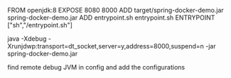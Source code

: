 FROM openjdk:8
EXPOSE 8080 8000
ADD target/spring-docker-demo.jar spring-docker-demo.jar
ADD entrypoint.sh entrypoint.sh
ENTRYPOINT ["sh","/entrypoint.sh"]

java -Xdebug -Xrunjdwp:transport=dt_socket,server=y,address=8000,suspend=n -jar spring-docker-demo.jar

find remote debug JVM in config and add the configurations
